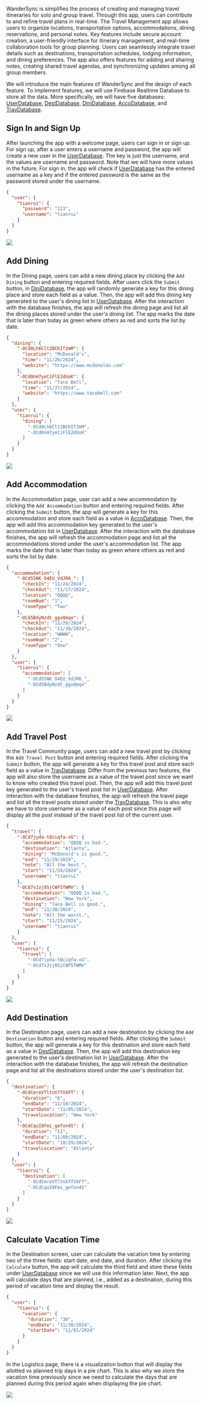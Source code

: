 WanderSync is simplifies the process of creating and managing travel itineraries for solo and group travel. 
Through this app, users can contribute to and refine travel plans in real-time. 
The Travel Management app allows users to organize locations, transportation options, accommodations, dining reservations, and personal notes. 
Key features include secure account creation, a user-friendly interface for itinerary management, and real-time collaboration tools for group planning. 
Users can seamlessly integrate travel details such as destinations, transportation schedules, lodging information, and dining preferences. 
The app also offers features for adding and sharing notes, creating shared travel agendas, and synchronizing updates among all group members.  

We will introduce the main features of WanderSync and the design of each 
feature. 
To implement features, we will use Firebase Realtime Database to store
all the data. More specifically, we will have five databases:
[UserDatabase](app/src/main/java/com/example/sprint1/model/UserDatabase.java), 
[DestDatabase](app/src/main/java/com/example/sprint1/model/DestDatabase.java),
[DiniDatabase](app/src/main/java/com/example/sprint1/model/DiniDatabase.java),
[AccoDatabase](app/src/main/java/com/example/sprint1/model/AccoDatabase.java),
and
[TravDatabase](app/src/main/java/com/example/sprint1/model/TravDatabase.java).

## Sign In and Sign Up

After launching the app with a welcome page, users can sign in or sign up. 
For sign up, after a user enters a username and password, the app will create a new user in the [UserDatabase](app/src/main/java/com/example/sprint1/model/UserDatabase.java). 
The key is just the username, and the values are username and password. Note that we will have more values in the future. 
For sign in, the app will check if [UserDatabase](app/src/main/java/com/example/sprint1/model/UserDatabase.java) has the entered username as a key and if the entered password is the same as the password stored under the username. 

```json
{
  "user": {
    "tianrui": {
      "password": "123",
      "username": "tianrui"
    }
  }
}
```

![](assets/figure-1.jpg)

## Add Dining

In the Dining page, users can add a new dining place by clicking the `Add Dining` button and entering required fields.
After users click the `Submit` button, in [DiniDatabase](app/src/main/java/com/example/sprint1/model/DiniDatabase.java), the app will randomly generate a key for this dining place and store each field as a value.
Then, the app will add this dining key generated to the user's dining list in [UserDatabase](app/src/main/java/com/example/sprint1/model/UserDatabase.java).
After the interaction with the database finishes, the app will refresh the dining page and list all the dining places stored under the user's dining list.
The app marks the date that is later than today as green where others as red and sorts the list by date.

```json
{
  "dining": {
    "-OCd0Lh6Clt2BCKIf2mM": {
      "location": "McDonald's",
      "time": "11/26/2024",
      "website": "https://www.mcdonalds.com"
    },
    "-OCd0nH7yeCiFlE2dUoK": {
      "location": "Taco Bell",
      "time": "11/27/2024",
      "website": "https://www.tacobell.com"
    }
  },
  "user": {
    "tianrui": {
      "dining": [
        "-OCd0Lh6Clt2BCKIf2mM",
        "-OCd0nH7yeCiFlE2dUoK"
      ]
    }
  }
}
```

![](assets/figure-2.jpg)

## Add Accommodation

In the Accommodation page, user can add a new accommodation by clicking the `Add Accommodation` button and entering required fields.
After clicking the `Submit` button, the app will generate a key for this accommodation and store each field as a value in [AccoDatabase](app/src/main/java/com/example/sprint1/model/AccoDatabase.java).
Then, the app will add this accommodation key generated to the user's accommodation list in [UserDatabase](app/src/main/java/com/example/sprint1/model/UserDatabase.java).
After the interaction with the database finishes, the app will refresh the accommodation page and list all the accommodations stored under the user's accommodation list.
The app marks the date that is later than today as green where others as red and sorts the list by date.

```json
{
  "accommodation": {
    "-OCd55NK_O4EU_VdJR6_": {
      "checkIn": "11/24/2024",
      "checkOut": "11/27/2024",
      "location": "QQQQ",
      "roomNum": "1",
      "roomType": "Two"
    },
    "-OCd5BdyNzdt_ggxQmqo": {
      "checkIn": "11/28/2024",
      "checkOut": "11/30/2024",
      "location": "WWWW",
      "roomNum": "2",
      "roomType": "One"
    }
  },
  "user": {
    "tianrui": {
      "accommodation": [
        "-OCd55NK_O4EU_VdJR6_",
        "-OCd5BdyNzdt_ggxQmqo"
      ]
    }
  }
}
```

![](assets/figure-3.jpg)

## Add Travel Post

In the Travel Community page, users can add a new travel post by clicking the `Add Travel Post` button and entering required fields.
After clicking the `Submit` button, the app will generate a key for this travel post and store each field as a value in [TravDatabase](app/src/main/java/com/example/sprint1/model/TravDatabase.java).
Differ from the previous two features, the app will also store the username as a value of the travel post since we want to know who created this travel post.
Then, the app will add this travel post key generated to the user's travel post list in [UserDatabase](app/src/main/java/com/example/sprint1/model/UserDatabase.java).
After interaction with the database finishes, the app will refresh the travel page and list all the travel posts stored under the [TravDatabase](app/src/main/java/com/example/sprint1/model/TravDatabase.java).
This is also why we have to store username as a value of each post since this page will display all the post instead of the travel post list of the current user.

```json
{
  "travel": {
    "-OCd7jyda-tQciqfa-xG": {
      "accommodation": "QQQQ is bad.",
      "destination": "Atlanta",
      "dining": "McDonald's is good.",
      "end": "11/29/2024",
      "note": "All the best.",
      "start": "11/24/2024",
      "username": "tianrui"
    },
    "-OCd7vJzj8SjCWF5TWMV": {
      "accommodation": "QQQQ is bad.",
      "destination": "New York",
      "dining": "Taco Bell is good.",
      "end": "11/30/2024",
      "note": "All the worst.",
      "start": "11/25/2024",
      "username": "tianrui"
    }
  },
  "user": {
    "tianrui": {
      "travel": [
        "-OCd7jyda-tQciqfa-xG",
        "-OCd7vJzj8SjCWF5TWMV"
      ]
    }
  }
}
```

![](assets/figure-4.jpg)

## Add Destination

In the Destination page, users can add a new destination by clicking the `Add Destination` button and entering required fields.
After clicking the `Submit` button, the app will generate a key for this destination and store each field as a value in [DestDatabase](app/src/main/java/com/example/sprint1/model/DestDatabase.java).
Then, the app will add this destination key generated to the user's destination list in [UserDatabase](app/src/main/java/com/example/sprint1/model/UserDatabase.java).
After the interaction with the database finishes, the app will refresh the destination page and list all the destinations stored under the user's destination list.

```json
{
  "destination": {
    "-OCdCmreVTltnX7fVXFT": {
      "duration": "6",
      "endDate": "11/10/2024",
      "startDate": "11/05/2024",
      "travelLocation": "New York"
    },
    "-OCdCquI8Fmi_gefxn4S": {
      "duration": "11",
      "endDate": "11/08/2024",
      "startDate": "10/29/2024",
      "travelLocation": "Atlanta"
    }
  },
  "user": {
    "tianrui": {
      "destination": [
        "-OCdCmreVTltnX7fVXFT",
        "-OCdCquI8Fmi_gefxn4S"
      ]
    }
  }
}
```

![](assets/figure-5.jpg)

## Calculate Vacation Time

In the Destination screen, user can calculate the vacation time by entering two of the three fields: start date, end date, and duration.
After clicking the `Calculate` button, the app will calculate the third field and store these fields under [UserDatabase](app/src/main/java/com/example/sprint1/model/UserDatabase.java) since we will use this information later. 
Next, the app will calculate days that are planned, i.e., added as a destination, during this period of vacation time and display the result.

```json
{
  "user": {
    "tianrui": {
      "vacation": {
        "duration": "30",
        "endDate": "11/30/2024",
        "startDate": "11/01/2024"
      }
    }
  }
}
```

In the Logistics page, there is a visualization button that will display the allotted vs planned trip days in a pie chart.
This is also why we store the vacation time previously since we need to calculate the days that are planned during this period again when displaying the pie chart.

![](assets/figure-6.jpg)
